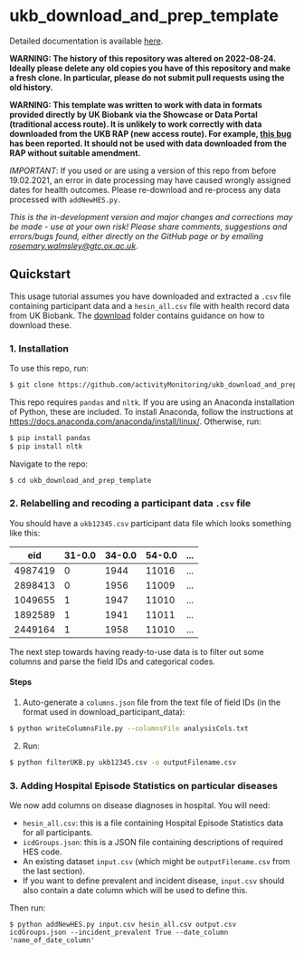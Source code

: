 # ukb_download_and_prep_template

Detailed documentation is available [here](https://ukb-download-and-prep-template.readthedocs.io/).

**WARNING: The history of this repository was altered on 2022-08-24. Ideally please delete any old copies you have of this repository and make a fresh clone. In particular, please do not submit pull requests using the old history.**

**WARNING: This template was written to work with data in formats provided directly by UK Biobank via the Showcase or Data Portal (traditional access route). It is unlikely to work correctly with data downloaded from the UKB RAP (new access route). For example, [this bug](https://github.com/OxWearables/ukb_download_and_prep_template/issues/10) has been reported. It should not be used with data downloaded from the RAP without suitable amendment.**

*IMPORTANT*: If you used or are using a version of this repo from before 19.02.2021, an error in date processing may have caused wrongly assigned dates for health outcomes. Please re-download and re-process any data processed with `addNewHES.py`. 

*This is the in-development version and major changes and corrections may be made - use at your own risk! Please share comments, suggestions and errors/bugs found, either directly on the GitHub page or by emailing rosemary.walmsley@gtc.ox.ac.uk*. 

## Quickstart
This usage tutorial assumes you have downloaded and extracted a `.csv` file containing participant data and a `hesin_all.csv` file with health record data from UK Biobank. The [download](https://github.com/activityMonitoring/ukb_download_and_prep_template/download) folder contains guidance on how to download these. 

### 1. Installation 

To use this repo, run: 
```Bash
$ git clone https://github.com/activityMonitoring/ukb_download_and_prep_template.git
```
 
This repo requires `pandas` and `nltk`. If you are using an Anaconda installation of Python, these are included. 
To install Anaconda, follow the instructions at https://docs.anaconda.com/anaconda/install/linux/. 
Otherwise, run: 
```Bash
$ pip install pandas
$ pip install nltk
```

Navigate to the repo: 
```Bash
$ cd ukb_download_and_prep_template
```

### 2. Relabelling and recoding a participant data `.csv` file 
You should have a `ukb12345.csv` participant data file which looks something like this:

| eid     | 31-0.0 | 34-0.0 | 54-0.0 |   ...
|---------|--------|--------|--------|--------
| 4987419 | 0      | 1944   | 11016  |   ...
| 2898413 | 0      | 1956   | 11009  |   ...
| 1049655 | 1      | 1947   | 11010  |   ...
| 1892589 | 1      | 1941   | 11011  |   ...
| 2449164 | 1      | 1958   | 11010  |   ...

The next step towards having ready-to-use data is to filter out some columns and parse the field IDs and categorical codes. 
#### Steps

1. Auto-generate a `columns.json` file from the text file of field IDs (in the format used in download_participant_data):
```Bash
$ python writeColumnsFile.py --columnsFile analysisCols.txt 
```
2. Run:
```Bash
$ python filterUKB.py ukb12345.csv -o outputFilename.csv
```
### 3. Adding Hospital Episode Statistics on particular diseases
We now add columns on disease diagnoses in hospital. 
You will need: 
 - `hesin_all.csv`: this is a file containing Hospital Episode Statistics data for all participants. 
 - `icdGroups.json`: this is a JSON file containing descriptions of required HES code. 
 - An existing dataset `input.csv` (which might be `outputFilename.csv` from the last section). 
 - If you want to define prevalent and incident disease, `input.csv` should also contain a date column which will be used to define this. 

Then run: 
```
$ python addNewHES.py input.csv hesin_all.csv output.csv icdGroups.json --incident_prevalent True --date_column 'name_of_date_column'
```
